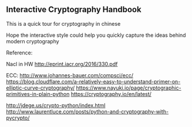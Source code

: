 ## Interactive Cryptography Handbook

This is a quick tour for cryptography in chinese

Hope the interactive style could help you quickly capture the ideas behind modern cryptography 

Reference:

Nacl in HW
http://eprint.iacr.org/2016/330.pdf

ECC: http://www.johannes-bauer.com/compsci/ecc/
https://blog.cloudflare.com/a-relatively-easy-to-understand-primer-on-elliptic-curve-cryptography/
https://www.nayuki.io/page/cryptographic-primitives-in-plain-python
https://cryptography.io/en/latest/


http://jdege.us/crypto-python/index.html
http://www.laurentluce.com/posts/python-and-cryptography-with-pycrypto/
